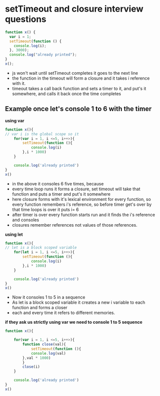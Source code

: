 # setTimeout and closure interview questions

```javascript
function x() {
  var i = 1;
  setTimeout(function () {
    console.log(i);
  }, 3000);
  console.log("already printed");
}
x();
```

- js won't wait until setTimeout completes it goes to the next line
- the function in the timeout will form a closure and it takes i reference with it.
- timeout takes a call back function and sets a timer to it, and put's it somewhere, and calls it back once the time completes

## Example once let's console 1 to 6 with the timer

**using var**

```javascript
function x(){
// var i is the global scope so it
    for(var i = 1, i <=5, i++>){
        setTimeout(function (){
            console.log(i)
        },i * 1000)
    }

    console.log('already printed')
}
x()
```

- in the above it consoles 6 five times, because
- every time loop runs it forms a closure, set timeout will take that function and puts a timer and put's it somewhere
- here closure forms with it's lexical environment for every function, so every function remembers i's reference, so before timer get's over by that time loops is over it puts i= 6
- after timer is over every function starts run and it finds the i's reference and consoles
- closures remember references not values of those references.

**using let**

```javascript
function x(){
// let is a block scoped variable
    for(let i = 1, i <=5, i++>){
        setTimeout(function (){
            console.log(i)
        },i * 1000)
    }

    console.log('already printed')
}
x()
```

- Now it consoles 1 to 5 in a sequence
- As let is a block scoped variable it creates a new i variable to each function and forms a closer
- each and every time it refers to different memories.

**if they ask us strictly using var we need to console 1 to 5 sequence**

```javascript
function x(){

    for(var i = 1, i <=5, i++>){
        function close(val){
            setTimeout(function (){
            console.log(val)
        },val * 1000)
        }
        close(i)
    }

    console.log('already printed')
}
x()
```
